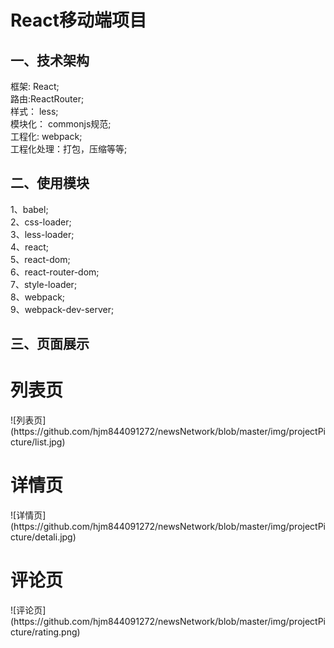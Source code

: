 React移动端项目
====
一、技术架构
-------
框架: React;<br>
路由:ReactRouter;<br>
样式： less;<br>
模块化： commonjs规范;<br>
工程化: webpack;<br>
工程化处理：打包，压缩等等;<br>

二、使用模块
-------
1、babel;<br>
2、css-loader;<br>
3、less-loader;<br>
4、react;<br>
5、react-dom;<br>
6、react-router-dom;<br>
7、style-loader;<br>
8、webpack;<br>
9、webpack-dev-server;<br>

三、页面展示
-------
<h1>列表页</h1>
![列表页](https://github.com/hjm844091272/newsNetwork/blob/master/img/projectPicture/list.jpg)<br>
<h1>详情页</h1>
![详情页](https://github.com/hjm844091272/newsNetwork/blob/master/img/projectPicture/detali.jpg)<br>
<h1>评论页</h1>
![评论页](https://github.com/hjm844091272/newsNetwork/blob/master/img/projectPicture/rating.png)

